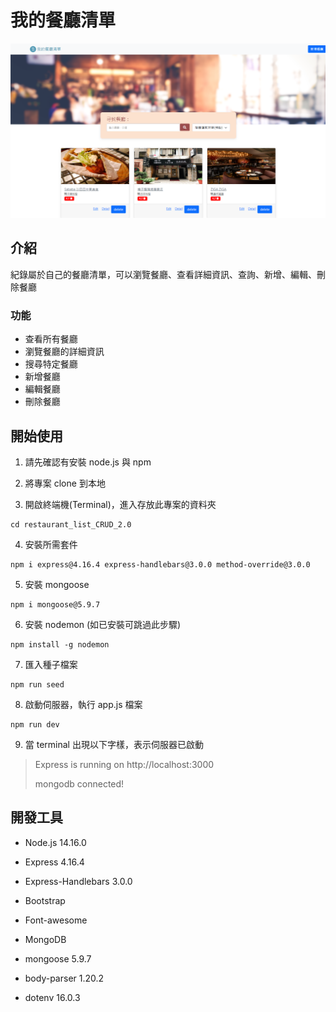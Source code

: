 # 我的餐廳清單

![Index page about Restaurant List](https://github.com/jolly01008/restaurant_list_CRUD_2.0/blob/main/餐廳清單擴充CRUD_2.0.png)

## 介紹

紀錄屬於自己的餐廳清單，可以瀏覽餐廳、查看詳細資訊、查詢、新增、編輯、刪除餐廳

### 功能

- 查看所有餐廳
- 瀏覽餐廳的詳細資訊
- 搜尋特定餐廳
- 新增餐廳
- 編輯餐廳
- 刪除餐廳

## 開始使用

1. 請先確認有安裝 node.js 與 npm

2. 將專案 clone 到本地

3. 開啟終端機(Terminal)，進入存放此專案的資料夾

```
cd restaurant_list_CRUD_2.0
```

4. 安裝所需套件

```
npm i express@4.16.4 express-handlebars@3.0.0 method-override@3.0.0
```

5. 安裝 mongoose

```
npm i mongoose@5.9.7
```

6. 安裝 nodemon (如已安裝可跳過此步驟)

```
npm install -g nodemon
```

7. 匯入種子檔案

```
npm run seed
```

8. 啟動伺服器，執行 app.js 檔案

```
npm run dev
```

9. 當 terminal 出現以下字樣，表示伺服器已啟動

> Express is running on http://localhost:3000
>
> mongodb connected!

## 開發工具

- Node.js 14.16.0
- Express 4.16.4
- Express-Handlebars 3.0.0
- Bootstrap
- Font-awesome

- MongoDB
- mongoose 5.9.7

- body-parser 1.20.2
- dotenv 16.0.3
